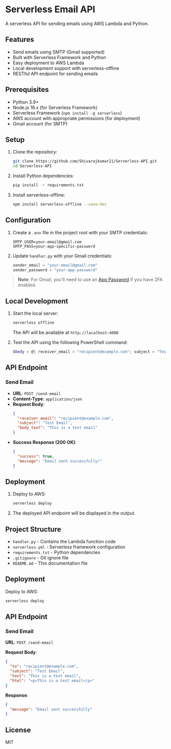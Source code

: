 # Serverless Email API

A serverless API for sending emails using AWS Lambda and Python.

## Features
- Send emails using SMTP (Gmail supported)
- Built with Serverless Framework and Python
- Easy deployment to AWS Lambda
- Local development support with serverless-offline
- RESTful API endpoint for sending emails

## Prerequisites

- Python 3.9+
- Node.js 16.x (for Serverless Framework)
- Serverless Framework (`npm install -g serverless`)
- AWS account with appropriate permissions (for deployment)
- Gmail account (for SMTP)

## Setup

1. Clone the repository:
   ```bash
   git clone https://github.com/Shivarajkumar21/Serverless-API.git
   cd Serverless-API
   ```

2. Install Python dependencies:
   ```bash
   pip install -r requirements.txt
   ```

3. Install serverless-offline:
   ```bash
   npm install serverless-offline --save-dev
   ```

## Configuration

1. Create a `.env` file in the project root with your SMTP credentials:
   ```env
   SMTP_USER=your-email@gmail.com
   SMTP_PASS=your-app-specific-password
   ```

2. Update `handler.py` with your Gmail credentials:
   ```python
   sender_email = "your-email@gmail.com"
   sender_password = "your-app-password"
   ```

> **Note**: For Gmail, you'll need to use an [App Password](https://support.google.com/accounts/answer/185833) if you have 2FA enabled.

## Local Development

1. Start the local server:
   ```bash
   serverless offline
   ```
   The API will be available at `http://localhost:4000`

2. Test the API using the following PowerShell command:
   ```powershell
   $body = @{ receiver_email = "recipient@example.com"; subject = "Test from Serverless"; body_text = "This is a test email from the serverless function." } | ConvertTo-Json; try { $response = Invoke-RestMethod -Uri "http://localhost:4000/dev/send-email" -Method Post -Body $body -ContentType "application/json" -ErrorAction Stop; $statusCode = 200; $statusColor = "Green" } catch { $statusCode = $_.Exception.Response.StatusCode.value__; $statusColor = if ($statusCode -ge 400 -and $statusCode -lt 500) { "Yellow" } else { "Red" }; $response = $_.ErrorDetails.Message | ConvertFrom-Json -ErrorAction SilentlyContinue }; Write-Host "Status Code: " -NoNewline; Write-Host $statusCode -ForegroundColor $statusColor; if ($response) { Write-Host "Response: " -NoNewline; Write-Host ($response | ConvertTo-Json -Depth 10) -ForegroundColor "Cyan" }
   ```

## API Endpoint

### Send Email
- **URL**: `POST /send-email`
- **Content-Type**: `application/json`
- **Request Body**:
  ```json
  {
    "receiver_email": "recipient@example.com",
    "subject": "Test Email",
    "body_text": "This is a test email"
  }
  ```
- **Success Response (200 OK)**:
  ```json
  {
    "success": true,
    "message": "Email sent successfully!"
  }
  ```

## Deployment

1. Deploy to AWS:
   ```bash
   serverless deploy
   ```

2. The deployed API endpoint will be displayed in the output.

## Project Structure

- `handler.py` - Contains the Lambda function code
- `serverless.yml` - Serverless framework configuration
- `requirements.txt` - Python dependencies
- `.gitignore` - Git ignore file
- `README.md` - This documentation file

## Deployment

Deploy to AWS:
```bash
serverless deploy
```

## API Endpoint

### Send Email

**URL**: `POST /send-email`

**Request Body**:
```json
{
  "to": "recipient@example.com",
  "subject": "Test Email",
  "text": "This is a test email",
  "html": "<p>This is a test email</p>"
}
```

**Response**:
```json
{
  "message": "Email sent successfully"
}
```

## License

MIT
